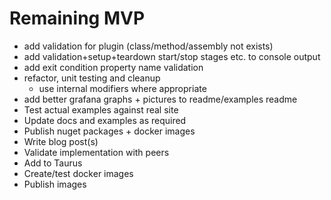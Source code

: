 # Remaining MVP
- add validation for plugin (class/method/assembly not exists)
- add validation+setup+teardown start/stop stages etc. to console output
- add exit condition property name validation
- refactor, unit testing and cleanup
  - use internal modifiers where appropriate
- add better grafana graphs + pictures to readme/examples readme
- Test actual examples against real site
- Update docs and examples as required
- Publish nuget packages + docker images
- Write blog post(s)
- Validate implementation with peers
- Add to Taurus
- Create/test docker images
- Publish images
